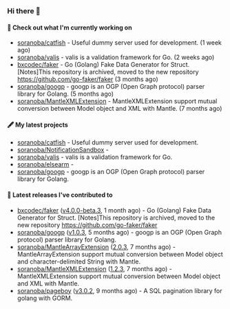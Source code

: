 ### Hi there 👋

#### 👷  Check out what I'm currently working on

- [soranoba/catfish](https://github.com/soranoba/catfish) - Useful dummy server used for development. (1 week ago)
- [soranoba/valis](https://github.com/soranoba/valis) - valis is a validation framework for Go. (2 weeks ago)
- [bxcodec/faker](https://github.com/bxcodec/faker) - Go (Golang)  Fake Data  Generator for Struct. [Notes]This repository is archived, moved to the new repository https://github.com/go-faker/faker (3 months ago)
- [soranoba/googp](https://github.com/soranoba/googp) - googp is an OGP (Open Graph protocol) parser library for Golang. (5 months ago)
- [soranoba/MantleXMLExtension](https://github.com/soranoba/MantleXMLExtension) - MantleXMLExtension support mutual conversion between Model object and XML with Mantle. (7 months ago)

#### 🖋️  My latest projects

- [soranoba/catfish](https://github.com/soranoba/catfish) - Useful dummy server used for development.
- [soranoba/NotificationSandbox](https://github.com/soranoba/NotificationSandbox) - 
- [soranoba/valis](https://github.com/soranoba/valis) - valis is a validation framework for Go.
- [soranoba/elsearm](https://github.com/soranoba/elsearm) - 
- [soranoba/googp](https://github.com/soranoba/googp) - googp is an OGP (Open Graph protocol) parser library for Golang.

#### 🚀  Latest releases I've contributed to

- [bxcodec/faker](https://github.com/bxcodec/faker) ([v4.0.0-beta.3](https://github.com/bxcodec/faker/releases/tag/v4.0.0-beta.3), 1 month ago) - Go (Golang)  Fake Data  Generator for Struct. [Notes]This repository is archived, moved to the new repository https://github.com/go-faker/faker
- [soranoba/googp](https://github.com/soranoba/googp) ([v1.0.3](https://github.com/soranoba/googp/releases/tag/v1.0.3), 5 months ago) - googp is an OGP (Open Graph protocol) parser library for Golang.
- [soranoba/MantleArrayExtension](https://github.com/soranoba/MantleArrayExtension) ([2.0.3](https://github.com/soranoba/MantleArrayExtension/releases/tag/2.0.3), 7 months ago) - MantleArrayExtension support mutual conversion between Model object and character-delimited String with Mantle.
- [soranoba/MantleXMLExtension](https://github.com/soranoba/MantleXMLExtension) ([1.2.3](https://github.com/soranoba/MantleXMLExtension/releases/tag/1.2.3), 7 months ago) - MantleXMLExtension support mutual conversion between Model object and XML with Mantle.
- [soranoba/pageboy](https://github.com/soranoba/pageboy) ([v3.0.2](https://github.com/soranoba/pageboy/releases/tag/v3.0.2), 9 months ago) - A SQL pagination library for golang with GORM.
